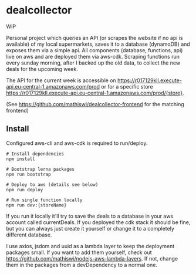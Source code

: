 # dealcollector

WIP

Personal project which queries an API (or scrapes the website if no api is available) of my local supermarkets, saves it to a database (dynamoDB) and exposes them via a simple api. All components (database, functions, api) live on aws and are deployed them via aws-cdk.
Scraping functions run every sunday morning, after I backed up the old data, to collect the new deals for the upcoming week.


The API for the current week is accessible on https://r017129kll.execute-api.eu-central-1.amazonaws.com/prod or for a specific store https://r017129kll.execute-api.eu-central-1.amazonaws.com/prod/{store}. 

(See https://github.com/mathiswi/dealcollector-frontend for the matching frontend)

## Install

Configured aws-cli and aws-cdk is required to run/deploy. 

```
# Install dependencies
npm install

# Bootstrap lerna packages
npm run bootstrap

# Deploy to aws (details see below)
npm run deploy

# Run single function locally
npm run dev:{storeName}
```
If you run it locally it'll try to save the deals to a database in your aws account called currentDeals. If you deployed the cdk stack it should be fine, but you can always just create it yourself or change it to a completely different database.

I use axios, jsdom and uuid as a lambda layer to keep the deployment packages small. If you want to add them yourself, check out https://github.com/mathiswi/nodejs-aws-lambda-layers. If not, change them in the packages from a devDependency to a normal one.


